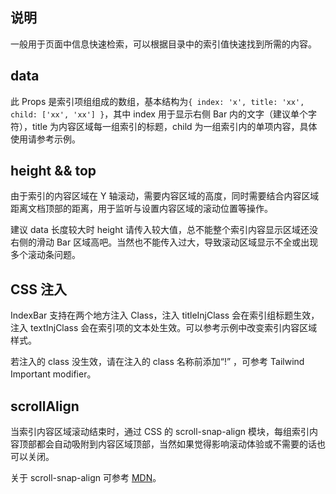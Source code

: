 ## 说明

一般用于页面中信息快速检索，可以根据目录中的索引值快速找到所需的内容。

## data

此 Props 是索引项组组成的数组，基本结构为`{ index: 'x', title: 'xx', child: ['xx', 'xx'] }`，其中 index 用于显示右侧 Bar 内的文字（建议单个字符），title 为内容区域每一组索引的标题，child 为一组索引内的单项内容，具体使用请参考示例。

## height && top

由于索引的内容区域在 Y 轴滚动，需要内容区域的高度，同时需要结合内容区域距离文档顶部的距离，用于监听与设置内容区域的滚动位置等操作。

建议 data 长度较大时 height 请传入较大值，总不能整个索引内容显示区域还没右侧的滑动 Bar 区域高吧。当然也不能传入过大，导致滚动区域显示不全或出现多个滚动条问题。

## CSS 注入

IndexBar 支持在两个地方注入 Class，注入 titleInjClass 会在索引组标题生效，注入 textInjClass 会在索引项的文本处生效。可以参考示例中改变索引内容区域样式。

若注入的 class 没生效，请在注入的 class 名称前添加“!” ，可参考 Tailwind Important modifier。

## scrollAlign

当索引内容区域滚动结束时，通过 CSS 的 scroll-snap-align 模块，每组索引内容顶部都会自动吸附到内容区域顶部，当然如果觉得影响滚动体验或不需要的话也可以关闭。

关于 scroll-snap-align 可参考 [MDN](https://developer.mozilla.org/en-US/docs/Web/CSS/scroll-snap-align)。
